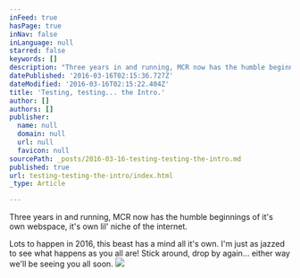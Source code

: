 ```yaml
---
inFeed: true
hasPage: true
inNav: false
inLanguage: null
starred: false
keywords: []
description: "Three years in and running, MCR now has the humble beginnings of it's own webspace, it's own lil' niche of the internet."
datePublished: '2016-03-16T02:15:36.727Z'
dateModified: '2016-03-16T02:15:22.404Z'
title: 'Testing, testing... the Intro.'
author: []
authors: []
publisher:
  name: null
  domain: null
  url: null
  favicon: null
sourcePath: _posts/2016-03-16-testing-testing-the-intro.md
published: true
url: testing-testing-the-intro/index.html
_type: Article

---
```

Three years in and running, MCR now has the humble beginnings of it's own webspace, it's own lil' niche of the internet.

Lots to happen in 2016, this beast has a mind all it's own. I'm just as jazzed to see what happens as you all are! Stick around, drop by again... either way we'll be seeing you all soon.
![](https://the-grid-user-content.s3-us-west-2.amazonaws.com/858394ab-d852-4fbf-85a3-96b90a2a6502.jpg)